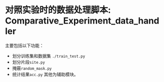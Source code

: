 # 对照实验时的数据处理脚本: Comparative_Experiment_data_handler

主要包括以下功能：
+ 划分训练集和数据集 `./train_test.py`
+ 划分片段`site.py`
+ 掩蔽`random_mask.py`
+ 统计结果`acc.py`
其他为辅助模块。

